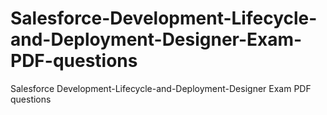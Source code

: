 # Salesforce-Development-Lifecycle-and-Deployment-Designer-Exam-PDF-questions
Salesforce Development-Lifecycle-and-Deployment-Designer Exam PDF questions
